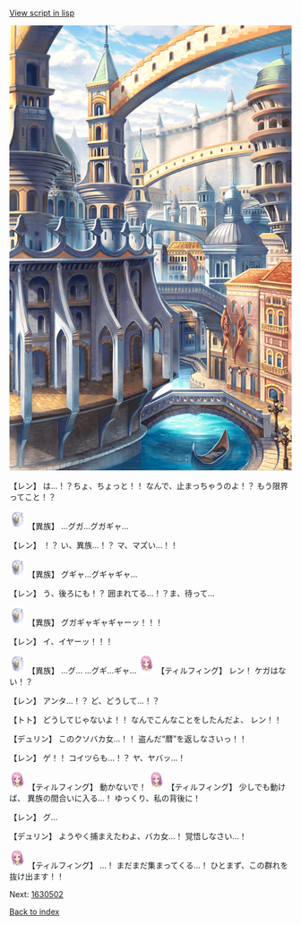 [View script in lisp](../scripts/1630402.txt)

![006_town2.png](../images/backgrounds/006_town2.png)

【レン】
は…！？ちょ、ちょっと！！
なんで、止まっちゃうのよ！？
もう限界ってこと！？

<img src="../images/units/810004.png" alt="810004.png" height="34"/>
【異族】
…グガ…グガギャ…

【レン】
！？
い、異族…！？
マ、マズい…！！

<img src="../images/units/810004.png" alt="810004.png" height="34"/>
【異族】
グギャ…グギャギャ…

【レン】
う、後ろにも！？
囲まれてる…！？ま、待って…

<img src="../images/units/810004.png" alt="810004.png" height="34"/>
【異族】
グガギャギャギャーッ！！！

【レン】
イ、イヤーッ！！！

<img src="../images/units/810004.png" alt="810004.png" height="34"/>
【異族】
…グ…
…グギ…ギャ…

<img src="../images/units/101411.png" alt="101411.png" height="34"/>
【ティルフィング】
レン！
ケガはない！？

【レン】
アンタ…！？
ど、どうして…！？

【トト】
どうしてじゃないよ！！
なんでこんなことをしたんだよ、
レン！！

【デュリン】
このクソバカ女…！！
盗んだ“暦”を返しなさいっ！！

【レン】
ゲ！！
コイツらも…！？
ヤ、ヤバッ…！

<img src="../images/units/101411.png" alt="101411.png" height="34"/>
【ティルフィング】
動かないで！

<img src="../images/units/101411.png" alt="101411.png" height="34"/>
【ティルフィング】
少しでも動けば、
異族の間合いに入る…！
ゆっくり、私の背後に！

【レン】
グ…

【デュリン】
ようやく捕まえたわよ、バカ女…！
覚悟しなさい…！

<img src="../images/units/101411.png" alt="101411.png" height="34"/>
【ティルフィング】
…！
まだまだ集まってくる…！
ひとまず、この群れを抜け出ます！！

Next: [1630502](1630502.md)

[Back to index](index.md)

